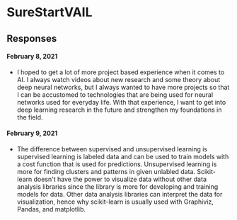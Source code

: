 # SureStartVAIL

## Responses
#### February 8, 2021

- I hoped to get a lot of more project based experience when it comes to AI. I always watch videos about new research and some theory about deep neural networks, but I always wanted to have more projects so that I can be accustomed to technologies that are being used for neural networks used for everyday life. With that experience, I want to get into deep learning research in the future and strengthen my foundations in the field.


#### February 9, 2021

- The difference between supervised and unsupervised learning is supervised learning is labeled data and can be used to train models with a cost function that is used for predictions. Unsupervised learning is more for finding clusters and patterns in given unlabled data. Scikit-learn doesn't have the power to visualize data without other data analysis libraries since the library is more for developing and training models for data. Other data analysis libraries can interpret the data for visualization, hence why scikit-learn is usually used with Graphiviz, Pandas, and matplotlib.
